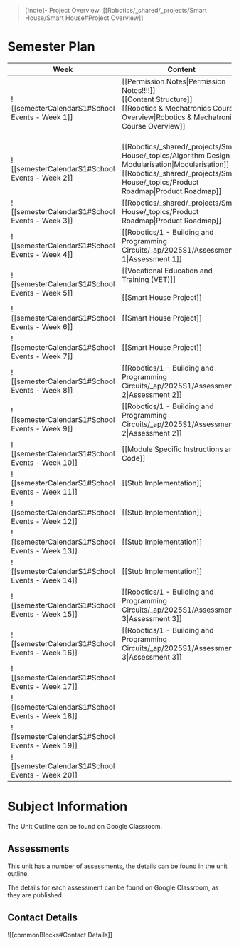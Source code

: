 
> [!note]- Project Overview
> ![[Robotics/_shared/_projects/Smart House/Smart House#Project Overview]]


# Semester Plan


| Week                                            | Content                                                                                                                                                                                         | Submissions                                                                                          |
| ----------------------------------------------- | ----------------------------------------------------------------------------------------------------------------------------------------------------------------------------------------------- | ---------------------------------------------------------------------------------------------------- |
| ![[semesterCalendarS1#School Events - Week 1]]  | [[Permission Notes\|Permission Notes!!!!]]<br>[[Content Structure]]<br>[[Robotics & Mechatronics Course Overview\|Robotics & Mechatronics Course Overview]]<br><br>                             |                                                                                                      |
| ![[semesterCalendarS1#School Events - Week 2]]  | [[Robotics/_shared/_projects/Smart House/_topics/Algorithm Design - Modularisation\|Modularisation]]<br>[[Robotics/_shared/_projects/Smart House/_topics/Product Roadmap\|Product Roadmap]]<br> |                                                                                                      |
| ![[semesterCalendarS1#School Events - Week 3]]  | [[Robotics/_shared/_projects/Smart House/_topics/Product Roadmap\|Product Roadmap]]<br>                                                                                                         |                                                                                                      |
| ![[semesterCalendarS1#School Events - Week 4]]  | [[Robotics/1 - Building and Programming Circuits/_ap/2025S1/Assessment 1\|Assessment 1]]                                                                                                        | [[Robotics/1 - Building and Programming Circuits/_ap/2025S1/Assessment 1\|Assessment 1 Due Friday]]  |
| ![[semesterCalendarS1#School Events - Week 5]]  | [[Vocational Education and Training (VET)]]<br><br>[[Smart House Project]]<br>                                                                                                                  | ICTICT214 - Google classroom                                                                         |
| ![[semesterCalendarS1#School Events - Week 6]]  | [[Smart House Project]]                                                                                                                                                                         |                                                                                                      |
| ![[semesterCalendarS1#School Events - Week 7]]  | [[Smart House Project]]<br>                                                                                                                                                                     |                                                                                                      |
| ![[semesterCalendarS1#School Events - Week 8]]  | [[Robotics/1 - Building and Programming Circuits/_ap/2025S1/Assessment 2\|Assessment 2]]                                                                                                        |                                                                                                      |
| ![[semesterCalendarS1#School Events - Week 9]]  | [[Robotics/1 - Building and Programming Circuits/_ap/2025S1/Assessment 2\|Assessment 2]]                                                                                                        | [[Robotics/1 - Building and Programming Circuits/_ap/2025S1/Assessment 2\|Assessment 2 Due Friday]]  |
| ![[semesterCalendarS1#School Events - Week 10]] | [[Module Specific Instructions and Code]]<br>                                                                                                                                                   |                                                                                                      |
| ![[semesterCalendarS1#School Events - Week 11]] | [[Stub Implementation]]                                                                                                                                                                         |                                                                                                      |
| ![[semesterCalendarS1#School Events - Week 12]] | [[Stub Implementation]]                                                                                                                                                                         |                                                                                                      |
| ![[semesterCalendarS1#School Events - Week 13]] | [[Stub Implementation]]                                                                                                                                                                         |                                                                                                      |
| ![[semesterCalendarS1#School Events - Week 14]] | [[Stub Implementation]]                                                                                                                                                                         |                                                                                                      |
| ![[semesterCalendarS1#School Events - Week 15]] | [[Robotics/1 - Building and Programming Circuits/_ap/2025S1/Assessment 3\|Assessment 3]]                                                                                                        |                                                                                                      |
| ![[semesterCalendarS1#School Events - Week 16]] | [[Robotics/1 - Building and Programming Circuits/_ap/2025S1/Assessment 3\|Assessment 3]]                                                                                                        | [[Robotics/1 - Building and Programming Circuits/_ap/2025S1/Assessment 3\|Assessment 3 Due Friday ]] |
| ![[semesterCalendarS1#School Events - Week 17]] |                                                                                                                                                                                                 |                                                                                                      |
| ![[semesterCalendarS1#School Events - Week 18]] |                                                                                                                                                                                                 |                                                                                                      |
| ![[semesterCalendarS1#School Events - Week 19]] |                                                                                                                                                                                                 |                                                                                                      |
| ![[semesterCalendarS1#School Events - Week 20]] |                                                                                                                                                                                                 |                                                                                                      |

# Subject Information

The Unit Outline can be found on Google Classroom.

## Assessments

This unit has a number of assessments, the details can be found in the unit outline.

The details for each assessment can be found on Google Classroom, as they are published.

## Contact Details

![[commonBlocks#Contact Details]]
